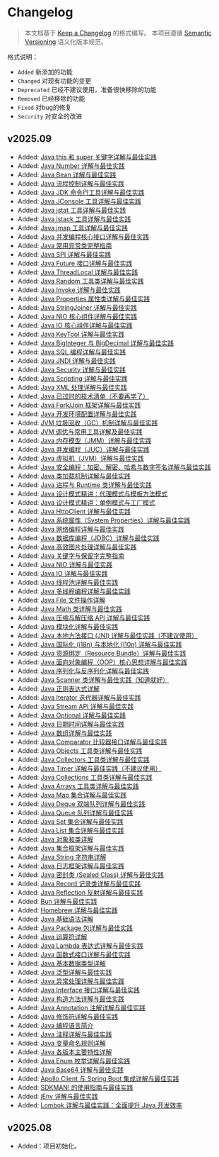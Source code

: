 # Changelog

> 本文档基于 [Keep a Changelog](https://keepachangelog.com/zh-CN/) 的格式编写。
> 本项目遵循 [Semantic Versioning](https://semver.org/lang/zh-CN/) 语义化版本规范。

格式说明：

- `Added` 新添加的功能
- `Changed` 对现有功能的变更
- `Deprecated` 已经不建议使用，准备很快移除的功能
- `Removed` 已经移除的功能
- `Fixed` 对bug的修复
- `Security` 对安全的改进

## v2025.09

- Added: [Java this 和 super 关键字详解与最佳实践](./docs/src/java/java-this-super.md)
- Added: [Java Number 详解与最佳实践](./docs/src/java/java-number.md)
- Added: [Java Bean 详解与最佳实践](./docs/src/java/java-bean.md)
- Added: [Java 流程控制详解与最佳实践](./docs/src/java/java-control-flow.md)
- Added: [Java JDK 命令行工具详解与最佳实践](./docs/src/java/java-jdk-command.md)
- Added: [Java JConsole 工具详解与最佳实践](./docs/src/java/java-jconsole.md)
- Added: [Java jstat 工具详解与最佳实践](./docs/src/java/java-jstat.md)
- Added: [Java jstack 工具详解与最佳实践](./docs/src/java/java-jstack.md)
- Added: [Java jmap 工具详解与最佳实践](./docs/src/java/java-jmap.md)
- Added: [Java 并发编程核心接口详解与最佳实践](./docs/src/java/java-juc-api.md)
- Added: [Java 常用异常类完整指南](./docs/src/java/java-exception-guides.md)
- Added: [Java SPI 详解与最佳实践](./docs/src/java/java-spi.md)
- Added: [Java Future 接口详解与最佳实践](./docs/src/java/java-future.md)
- Added: [Java ThreadLocal 详解与最佳实践](./docs/src/java/java-threadlocal.md)
- Added: [Java Random 工具类详解与最佳实践](./docs/src/java/java-random.md)
- Added: [Java Invoke 详解与最佳实践](./docs/src/java/java-invoke.md)
- Added: [Java Properties 属性类详解与最佳实践](./docs/src/java/java-properties.md)
- Added: [Java StringJoiner 详解与最佳实践](./docs/src/java/java-StringJoinner.md)
- Added: [Java NIO 核心组件详解与最佳实践](./docs/src/java/java-nio-components.md)
- Added: [Java IO 核心组件详解与最佳实践](./docs/src/java/java-io-components.md)
- Added: [Java KeyTool 详解与最佳实践](./docs/src/java/java-keytool.md)
- Added: [Java BigInteger 与 BigDecimal 详解与最佳实践](./docs/src/java/java-biginteger-bigdecimal.md)
- Added: [Java SQL 编程详解与最佳实践](./docs/src/java/java-sql.md)
- Added: [Java JNDI 详解与最佳实践](./docs/src/java/java-jndi.md)
- Added: [Java Security 详解与最佳实践](./docs/src/java/java-security.md)
- Added: [Java Scripting 详解与最佳实践](./docs/src/java/java-scripting.md)
- Added: [Java XML 处理详解与最佳实践](./docs/src/java/java-xml.md)
- Added: [Java 已过时的技术清单（不要再学了）](./docs/src/java/java-outdated.md)
- Added: [Java Fork/Join 框架详解与最佳实践](./docs/src/java/java-fork-join.md)
- Added: [Java 开发环境配置详解与最佳实践](./docs/src/java/java-development-environment.md)
- Added: [JVM 垃圾回收（GC）机制详解与最佳实践](./docs/src/java/java-gc.md)
- Added: [JVM 调优与常用工具详解及最佳实践](./docs/src/java/java-jvm-tuning.md)
- Added: [Java 内存模型（JMM）详解与最佳实践](./docs/src/java/java-jmm.md)
- Added: [Java 并发编程（JUC）详解与最佳实践](./docs/src/java/java-juc.md)
- Added: [Java 虚拟机（JVM）详解与最佳实践](./docs/src/java/java-jvm.md)
- Added: [Java 安全编程：加密、解密、哈希与数字签名详解与最佳实践](./docs/src/java/java-encryption.md)
- Added: [Java 类加载机制详解与最佳实践](./docs/src/java/java-class-loading.md)
- Added: [Java 进程与 Runtime 类详解与最佳实践](./docs/src/java/java-process-runtime.md)
- Added: [Java 设计模式精讲：代理模式与模板方法模式](./docs/src/java/java-design-pattern-p2.md)
- Added: [Java 设计模式精讲：单例模式与工厂模式](./docs/src/java/java-design-pattern-p1.md)
- Added: [Java HttpClient 详解与最佳实践](./docs/src/java/java-httpclient.md)
- Added: [Java 系统属性（System Properties）详解与最佳实践](./docs/src/java/java-system-properties.md)
- Added: [Java 网络编程详解与最佳实践](./docs/src/java/java-network.md)
- Added: [Java 数据库编程（JDBC）详解与最佳实践](./docs/src/java/java-jdbc.md)
- Added: [Java 高效图片处理详解与最佳实践](./docs/src/java/java-imageio.md)
- Added: [Java 关键字与保留字完整指南](./docs/src/java/java-keywords.md)
- Added: [Java NIO 详解与最佳实践](./docs/src/java/java-nio.md)
- Added: [Java IO 详解与最佳实践](./docs/src/java/java-io.md)
- Added: [Java 线程池详解与最佳实践](./docs/src/java/java-thread-pool.md)
- Added: [Java 多线程编程详解与最佳实践](./docs/src/java/java-multi-threading.md)
- Added: [Java File 文件操作详解](./docs/src/java/java-file.md)
- Added: [Java Math 类详解与最佳实践](./docs/src/java/java-math.md)
- Added: [Java 压缩与解压缩 API 详解与最佳实践](./docs/src/java/java-compression.md)
- Added: [Java 模块化详解与最佳实践](./docs/src/java/java-modularity.md)
- Added: [Java 本地方法接口 (JNI) 详解与最佳实践（不建议使用）](./docs/src/java/java-jni.md)
- Added: [Java 国际化 (i18n) 与本地化 (l10n) 详解与最佳实践](./docs/src/java/java-i18n.md)
- Added: [Java 资源绑定（Resource Bundle）详解与最佳实践](./docs/src/java/java-resource-bundle.md)
- Added: [Java 面向对象编程（OOP）核心思想详解与最佳实践](./docs/src/java/java-oop.md)
- Added: [Java 序列化与反序列化详解与最佳实践](./docs/src/java/java-serializable.md)
- Added: [Java Scanner 类详解与最佳实践（知道就好）](./docs/src/java/java-scanner.md)
- Added: [Java 正则表达式详解](./docs/src/java/java-regular-expression.md)
- Added: [Java Iterator 迭代器详解与最佳实践](./docs/src/java/java-iterator.md)
- Added: [Java Stream API 详解与最佳实践](./docs/src/java/java-stream.md)
- Added: [Java Optional 详解与最佳实践](./docs/src/java/java-optional.md)
- Added: [Java 日期时间详解与最佳实践](./docs/src/java/java-date-time.md)
- Added: [Java 数组详解与最佳实践](./docs/src/java/java-array.md)
- Added: [Java Comparator 比较器接口详解与最佳实践](./docs/src/java/java-comparator.md)
- Added: [Java Objects 工具类详解与最佳实践](./docs/src/java/java-objects.md)
- Added: [Java Collectors 工具类详解与最佳实践](./docs/src/java/java-collectors.md)
- Added: [Java Timer 详解与最佳实践（不建议使用）](./docs/src/java/java-timer.md)
- Added: [Java Collections 工具类详解与最佳实践](./docs/src/java/java-collections.md)
- Added: [Java Arrays 工具类详解与最佳实践](./docs/src/java/java-arrays.md)
- Added: [Java Map 集合详解与最佳实践](./docs/src/java/java-map.md)
- Added: [Java Deque 双端队列详解与最佳实践](./docs/src/java/java-deque.md)
- Added: [Java Queue 队列详解与最佳实践](./docs/src/java/java-queue.md)
- Added: [Java Set 集合详解与最佳实践](./docs/src/java/java-set.md)
- Added: [Java List 集合详解与最佳实践](./docs/src/java/java-list.md)
- Added: [Java 对象和类详解](./docs/src/java/java-object-classes.md)
- Added: [Java 集合框架详解与最佳实践](./docs/src/java/java-collection-framework.md)
- Added: [Java String 字符串详解](./docs/src/java/java-string.md)
- Added: [Java 日志框架详解与最佳实践](./docs/src/java/java-logging.md)
- Added: [Java 密封类 (Sealed Class) 详解与最佳实践](./docs/src/java/java-sealed-class.md)
- Added: [Java Record 记录类详解与最佳实践](./docs/src/java/java-record.md)
- Added: [Java Reflection 反射详解与最佳实践](./docs/src/java/java-reflection.md)
- Added: [Bun 详解与最佳实践](./docs/src/frontend/guide-bun.md)
- Added: [Homebrew 详解与最佳实践](./docs/src/guides/guide-homebrew.md)
- Added: [Java 基础语法详解](./docs/src/java/java-basic-syntax.md)
- Added: [Java Package 包详解与最佳实践](./docs/src/java/java-package.md)
- Added: [Java 运算符详解](./docs/src/java/java-operators.md)
- Added: [Java Lambda 表达式详解与最佳实践](./docs/src/java/java-lambda.md)
- Added: [Java 函数式接口详解与最佳实践](./docs/src/java/java-functional-interface.md)
- Added: [Java 基本数据类型详解](./docs/src/java/java-datatypes.md)
- Added: [Java 泛型详解与最佳实践](./docs/src/java/java-generics.md)
- Added: [Java 异常处理详解与最佳实践](./docs/src/java/java-exception.md)
- Added: [Java Interface 接口详解与最佳实践](./docs/src/java/java-interface.md)
- Added: [Java 构造方法详解与最佳实践](./docs/src/java/java-constructor.md)
- Added: [Java Annotation 注解详解与最佳实践](./docs/src/java/java-annotation.md)
- Added: [Java 修饰符详解与最佳实践](./docs/src/java/java-modifier.md)
- Added: [Java 编程语言简介](./docs/src/java/java-introduction.md)
- Added: [Java 注释详解与最佳实践](./docs/src/java/java-comments.md)
- Added: [Java 变量命名规则详解](./docs/src/java/java-variable-naming.md)
- Added: [Java 各版本主要特性详解](./docs/src/java/java-version-features.md)
- Added: [Java Enum 枚举详解与最佳实践](./docs/src/java/java-enum.md)
- Added: [Java Base64 详解与最佳实践](./docs/src/java/java-base64.md)
- Added: [Apollo Client 与 Spring Boot 集成详解与最佳实践](./docs/src/guides/guide-apollo-client.md)
- Added: [SDKMAN! 的使用指南与最佳实践](./docs/src/guides/guide-sdkman.md)
- Added: [jEnv 详解与最佳实践](./docs/src/guides/guide-jenv.md)
- Added: [Lombok 详解与最佳实践：全面提升 Java 开发效率](./docs/src/guides/guide-lombok.md)

## v2025.08

- Added：项目初始化。
